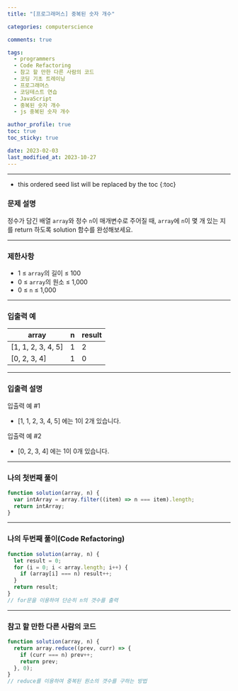 ```yaml
---
title: "[프로그래머스] 중복된 숫자 개수"

categories: computerscience

comments: true

tags:
  - programmers
  - Code Refactoring
  - 참고 할 만한 다른 사람의 코드
  - 코딩 기초 트레이닝
  - 프로그래머스
  - 코딩테스트 연습
  - JavaScript
  - 중복된 숫자 개수
  - js 중복된 숫자 개수

author_profile: true
toc: true
toc_sticky: true

date: 2023-02-03
last_modified_at: 2023-10-27
---
```


---

<!-- prettier-ignore -->
* this ordered seed list will be replaced by the toc 
{:toc}

### 문제 설명

정수가 담긴 배열 `array`와 정수 `n`이 매개변수로 주어질 때, `array`에 `n`이 몇 개 있는 지를 return 하도록 solution 함수를 완성해보세요.

---

### 제한사항

- 1 ≤ `array`의 길이 ≤ 100
- 0 ≤ `array`의 원소 ≤ 1,000
- 0 ≤ `n` ≤ 1,000

---

### 입출력 예

| array              | n   | result |
| ------------------ | --- | ------ |
| [1, 1, 2, 3, 4, 5] | 1   | 2      |
| [0, 2, 3, 4]       | 1   | 0      |

---

### 입출력 설명

입출력 예 #1

- [1, 1, 2, 3, 4, 5] 에는 1이 2개 있습니다.

입출력 예 #2

- [0, 2, 3, 4] 에는 1이 0개 있습니다.

---

### 나의 첫번째 풀이

```jsx
function solution(array, n) {
  var intArray = array.filter((item) => n === item).length;
  return intArray;
}
```

---

### 나의 두번째 풀이(Code Refactoring)

```jsx
function solution(array, n) {
  let result = 0;
  for (i = 0; i < array.length; i++) {
    if (array[i] === n) result++;
  }
  return result;
}
// for문을 이용하여 단순히 n의 갯수를 출력
```

---

### 참고 할 만한 다른 사람의 코드

```jsx
function solution(array, n) {
  return array.reduce((prev, curr) => {
    if (curr === n) prev++;
    return prev;
  }, 0);
}
// reduce를 이용하여 중복된 원소의 갯수를 구하는 방법
```
